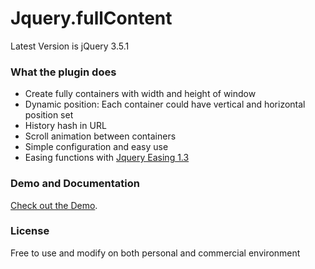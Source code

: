 # Jquery.fullContent
Latest Version is jQuery 3.5.1

### What the plugin does

* Create fully containers with width and height of window
* Dynamic position: Each container could have vertical and horizontal position set
* History hash in URL
* Scroll animation between containers
* Simple configuration and easy use
* Easing functions with [Jquery Easing 1.3](https://github.com/gdsmith/jquery.easing)

### Demo and Documentation

[Check out the Demo](http://www.zehfernandes.com/jquery.fullContent/).

### License

Free to use and modify on both personal and commercial environment
